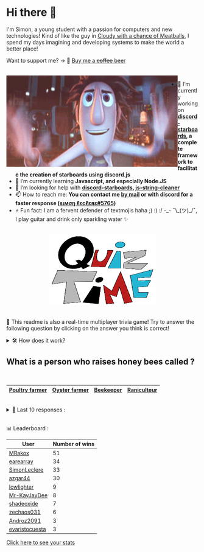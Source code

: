 # Hi there 👋

I'm Simon, a young student with a passion for computers and new technologies!
Kind of like the guy in [Cloudy with a chance of Meatballs](https://www.youtube.com/watch?v=dQw4w9WgXcQ), I spend my days imagining and developing systems to make the world a better place!

Want to support me? -> 🍺 [Buy me a ~~coffee~~ beer](https://www.buymeacoffee.com/SimonLeclere)

<br>

<img width="450" height="240" src="./assets/cloudyWithAChanceOfMeatBalls.gif" align=left>

- 🔭 I’m currently working on **[discord-starboards](https://github.com/SimonLeclere/discord-starboards), a complete framework to facilitate the creation of starboards using discord.js**
- 🌱 I’m currently learning **Javascript, and especially Node.JS**
- 🤔 I’m looking for help with **[discord-starboards](https://github.com/SimonLeclere/discord-starboards), [js-string-cleaner](https://github.com/SimonLeclere/Js-String-Cleaner)**
- 📫 How to reach me: **You can contact me [by mail](mailto:simon-leclere@orange.fr) or with discord for a faster response ([sιмση ℓεcℓεяε#5765](https://discord.com/invite/U2VGrkT))**
- ⚡ Fun fact: I am a fervent defender of textmojis haha ;) :) :/ -\_- ¯\\\_(ツ)\_/¯, I play guitar and drink only sparkling water ✨

<br>

<center><img width="280" height="187" src="./assets/quizTime.gif"></center>

<br>

🎲 This readme is also a real-time multiplayer trivia game! Try to answer the following question by clicking on the answer you think is correct!
<details>
  <summary>🛠️ How does it work?</summary>
  Each answer is a link to a pre-filled issue. When you press "Submit new issue", it triggers a Github action workflow that compares your answer with the correct answer, finds a new question and updates the readme.md file. Not bad huh?! This whole process only takes about 20 seconds!
</details>

## What is a person who raises honey bees called ?

<br>

| [Poultry farmer](https://github.com/SimonLeclere/SimonLeclere/issues/new?title=quiz%7C30%7CPoultry%20farmer&body=Just%20click%20'Submit%20new%20issue'.) | [Oyster farmer](https://github.com/SimonLeclere/SimonLeclere/issues/new?title=quiz%7C30%7COyster%20farmer&body=Just%20click%20'Submit%20new%20issue'.) | [Beekeeper](https://github.com/SimonLeclere/SimonLeclere/issues/new?title=quiz%7C30%7CBeekeeper&body=Just%20click%20'Submit%20new%20issue'.) | [Raniculteur](https://github.com/SimonLeclere/SimonLeclere/issues/new?title=quiz%7C30%7CRaniculteur&body=Just%20click%20'Submit%20new%20issue'.) |
| - | - | - | - | 

<br>

<details>
  <summary>📒 Last 10 responses :</summary>

- **evaristocuesta** answered **1975** to `In which year was the multinational corporation Microsoft Corporation founded ?` (Good answer)
- **evaristocuesta** answered **Lieutenant** to `What is the rank of Brad Pitt in the film « Inglorious Basterds » by Quentin Tarantino ?` (Good answer)
- **evaristocuesta** answered **Blak** to `Which sugar-free Coca-Cola targets a particularly male audience ?` (Wrong answer)
- **evaristocuesta** answered **Tintin in Tibet** to `In what adventure does Tintin find himself facing an impressive Yeti ?` (Good answer)
- **SimonLeclere** answered **Code Baudot** to `Which binary code is also called Alphabet International's television code ?` (Good answer)
- **SimonLeclere** answered **21** to `What is the total number of points on a six-sided board game ?` (Good answer)
- **earearray** answered **Hepatitis** to `What other disease are the symptoms of COVID-19 close enough to ?` (Wrong answer)
- **earearray** answered **Darna** to `What super-hero of Mars Ravelo was formerly called Varga ?` (Good answer)
- **earearray** answered **Iron Man** to `What human becomes overpowered with high-tech armor ?` (Good answer)
- **earearray** answered **His cock** to `What does the weakest wolf show after a fight for the hierarchy ?` (Wrong answer)

</details>

<br>

📊 Leaderboard :

| User | Number of wins |
|-|-|
| [MRakox](https://github.com/MRakox) | 51 |
| [earearray](https://github.com/earearray) | 34 |
| [SimonLeclere](https://github.com/SimonLeclere) | 33 |
| [azgar44](https://github.com/azgar44) | 30 |
| [lowlighter](https://github.com/lowlighter) | 9 |
| [Mr-KayJayDee](https://github.com/Mr-KayJayDee) | 8 |
| [shadeoxide](https://github.com/shadeoxide) | 7 |
| [zechaos031](https://github.com/zechaos031) | 6 |
| [Androz2091](https://github.com/Androz2091) | 3 |
| [evaristocuesta](https://github.com/evaristocuesta) | 3 |

[Click here to see your stats](https://github.com/SimonLeclere/SimonLeclere/issues/new?title=MyStats&body=Just%20click%20%27Submit%20new%20issue%27.)
